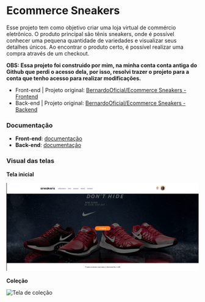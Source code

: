# Ecommerce Sneakers

Esse projeto tem como objetivo criar uma loja virtual de commércio eletrônico. O produto principal são tênis sneakers, onde é possível conhecer uma pequena quantidade de variedades e visualizar seus detalhes únicos. Ao encontrar o produto certo, é possível realizar uma compra através de um checkout.

**OBS: Essa projeto foi construido por mim, na minha conta conta antiga do Github que perdi o acesso dela, por isso, resolvi trazer o projeto para a conta que tenho acesso para realizar modificações.**

- Front-end | Projeto original: [BernardoOficial/Ecommerce Sneakers - Frontend](https://github.com/BernardoOficial/ecommerce-sneakers-frontend)
- Back-end | Projeto original: [BernardoOficial/Ecommerce Sneakers - Backend](https://github.com/BernardoOficial/ecommerce-sneakers-backend)

### Documentação

- **Front-end**: [documentação](./backend/README.md)
- **Back-end**: [documentação](./frontend/README.md)

### Visual das telas

**Tela inicial**

![Tela inicial](assets/frontend.png)

**Coleção**

![Tela de coleção](colecao.png)
